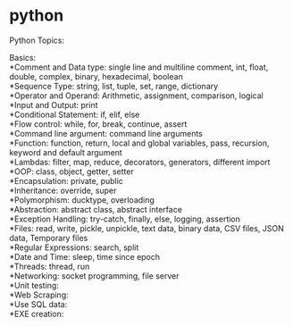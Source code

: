 # python
Python Topics:

Basics:  
  *Comment and Data type: single line and multiline comment, int, float, double, complex, binary, hexadecimal, boolean  
  *Sequence Type: string, list, tuple, set, range, dictionary  
  *Operator and Operand: Arithmetic, assignment, comparison, logical  
  *Input and Output: print  
  *Conditional Statement: if, elif, else  
  *Flow control: while, for, break, continue, assert  
  *Command line argument: command line arguments  
  *Function: function, return, local and global variables, pass, recursion, keyword and default argument  
  *Lambdas: filter, map, reduce, decorators, generators, different import  
  *OOP: class, object, getter, setter  
  *Encapsulation: private, public  
  *Inheritance: override, super  
  *Polymorphism: ducktype, overloading  
  *Abstraction: abstract class, abstract interface  
  *Exception Handling: try-catch, finally, else, logging, assertion  
  *Files: read, write, pickle, unpickle, text data, binary data, CSV files, JSON data, Temporary files  
  *Regular Expressions: search, split  
  *Date and Time: sleep, time since epoch  
  *Threads: thread, run  
  *Networking:  socket programming, file server  
  *Unit testing:   
  *Web Scraping:  
  *Use SQL data:  
  *EXE creation:  

